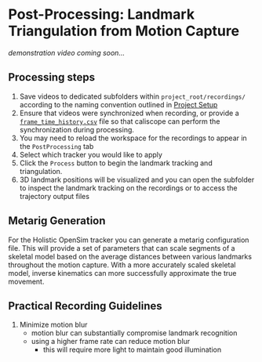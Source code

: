 # Post-Processing: Landmark Triangulation from Motion Capture


*demonstration video coming soon...*


## Processing steps

1. Save videos to dedicated subfolders within `project_root/recordings/` according to the naming convention outlined in [Project Setup](project_setup.md#stage-3-processing-motion-capture-trial)
2. Ensure that videos were synchronized when recording, or provide a [`frame_time_history.csv`](project_setup.md#frame_time_historycsv) file so that caliscope can perform the synchronization during processing.
3. You may need to reload the workspace for the recordings to appear in the `PostProcessing` tab
4. Select which tracker you would like to apply
5. Click the `Process` button to begin the landmark tracking and triangulation.
6. 3D landmark positions will be visualized and you can open the subfolder to inspect the landmark tracking on the recordings or to access the trajectory output files

## Metarig Generation

For the Holistic OpenSim tracker you can generate a metarig configuration file. This will provide a set of parameters that can scale segments of a skeletal model based on the average distances between various landmarks throughout the motion capture. With a more accurately scaled skeletal model, inverse kinematics can more successfully approximate the true movement.

## Practical Recording Guidelines


1. Minimize motion blur
    - motion blur can substantially compromise landmark recognition
    - using a higher frame rate can reduce motion blur
      - this will require more light to maintain good illumination


